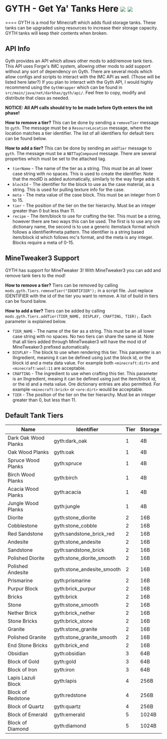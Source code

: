 # GYTH - Get Ya' Tanks Here [![](http://cf.way2muchnoise.eu/226696.svg)](https://minecraft.curseforge.com/projects/get-ya-tanks-here) [![](http://cf.way2muchnoise.eu/versions/226696.svg)](https://minecraft.curseforge.com/projects/get-ya-tanks-here)
====
GYTH is a mod for Minecraft which adds fluid storage tanks. These tanks can be upgraded using resources to increase their storage capacity. GYTH tanks will keep their contents when broken. 

## API Info
Gyth provides an API which allows other mods to add/remove tank tiers. This API uses Forge's IMC system, allowing other mods to add support without any sort of dependency on Gyth. There are several mods which allow configs and scripts to interact with the IMC API as well. (Those will be listed here later?) If you plan to interact with the Gyth API, I would highly recommend using the `GythWrapper` which can be found in `src/main/java/net/darkhax/gyth/api/`. Feel free to copy, modify and distribute that class as needed. 

**NOTICE: All API calls should try to be made before Gyth enters the init phase!**

**How to remove a tier?**
This can be done by sending a `removeTier` message to `gyth`. The message must be a `ResourceLocation` message, where the location matches a tier identifier. The list of all identifiers for default tiers can be found below. 

**How to add a tier?**
This can be done by sending an `addTier` message to `gyth`. The message must be a `NBTTagCompound` message. There are several properties which must be set to the attached tag.
- `tierName` - The name of the tier as a string. This must be an all lower case string with no spaces. This is used to create the identifier. Note that the modID is added automatically, similarly to the way forge adds it. 
- `blockId` - The identifier for the block to use as the case material, as a string. This is used for pulling texture info for the case.
- `meta` - The meta value of the case block. This must be an integer from 0 to 15. 
- `tier` - The position of the tier on the tier hierarchy. Must be an integer greater than 0 but less than 11.
- `recipe` - The item/block to use for crafting the tier. This must be a string, however there are two ways this can be used. The first is to use any ore dictionary name, the second is to use a generic itemstack format which follows a identifier#meta pattern. The identifier is a string based item/block id which follows mc's format, and the meta is any integer. Blocks require a meta of 0-15. 

## MineTweaker3 Support
GYTH has support for MineTweaker 3! With MineTweaker3 you can add and remove tank tiers to the mod!

**How to remove a tier?**
Tiers can be removed by calling `mods.gyth.Tiers.removeTier("IDENTIFIER");` in a script file. Just replace IDENTIFIER with the id of the tier you want to remove. A list of build in tiers can be found balow. 

**How to add a tier?**
Tiers can be added by calling `mods.gyth.Tiers.addTier(TIER_NAME, DISPLAY, CRAFTING, TIER);`. Each parameter is explained below.
- `TIER_NAME` - The name of the tier as a string. This must be an all lower case string with no spaces. No two tiers can share the same id. Note that all tiers added through MineTweaker3 will have the mod id of MineTweaker3 prefixed automatically.
- `DISPLAY` - The block to use when rendering this tier. This parameter is an IIngredient, meaning it can be defined using just the block id, or the block id and a meta data value. For example both `<minecraft:dirt>` and `<minecraft:wool:11` are acceptable.
- `CRAFTING` - The ingredient to use when crafting this tier. This parameter is an IIngredient, meaing it can be defined using just the item/block id, or the id and a meta value. Ore dictionary entries are also permitted. For example `<minecraft:brick>` or `<ore:dirt>` would be acceptable.
- `TIER` - The position of the tier on the tier hierarchy. Must be an integer greater than 0, but less than 11.

## Default Tank Tiers
| Name                 | Identifier                 | Tier | Storage |
|----------------------|----------------------------|------|---------|
| Dark Oak Wood Planks | gyth:dark_oak              | 1    | 4B      |
| Oak Wood Planks      | gyth:oak                   | 1    | 4B      |
| Spruce Wood Planks   | gyth:spruce                | 1    | 4B      |
| Birch Wood Planks    | gyth:birch                 | 1    | 4B      |
| Acacia Wood Planks   | gyth:acacia                | 1    | 4B      |
| Jungle Wood Planks   | gyth:jungle                | 1    | 4B      |
| Diorite              | gyth:stone_diorite         | 2    | 16B     |
| Cobblestone          | gyth:stone_cobble          | 2    | 16B     |
| Red Sandstone        | gyth:sandstone_brick_red   | 2    | 16B     |
| Andesite             | gyth:stone_andesite        | 2    | 16B     |
| Sandstone            | gyth:sandstone_brick       | 2    | 16B     |
| Polished Diorite     | gyth:stone_diorite_smooth  | 2    | 16B     |
| Polished Andesite    | gyth:stone_andesite_smooth | 2    | 16B     |
| Prismarine           | gyth:prismarine            | 2    | 16B     |
| Purpur Block         | gyth:brick_purpur          | 2    | 16B     |
| Bricks               | gyth:brick                 | 2    | 16B     |
| Stone                | gyth:stone_smooth          | 2    | 16B     |
| Nether Brick         | gyth:brick_nether          | 2    | 16B     |
| Stone Bricks         | gyth:brick_stone           | 2    | 16B     |
| Granite              | gyth:stone_granite         | 2    | 16B     |
| Polished Granite     | gyth:stone_granite_smooth  | 2    | 16B     |
| End Stone Bricks     | gyth:brick_end             | 2    | 16B     |
| Obsidian             | gyth:obsidian              | 3    | 64B     |
| Block of Gold        | gyth:gold                  | 3    | 64B     |
| Block of Iron        | gyth:iron                  | 3    | 64B     |
| Lapis Lazuli Block   | gyth:lapis                 | 4    | 256B    |
| Block of Redstone    | gyth:redstone              | 4    | 256B    |
| Block of Quartz      | gyth:quartz                | 4    | 256B    |
| Block of Emerald     | gyth:emerald               | 5    | 1024B   |
| Block of Diamond     | gyth:diamond               | 5    | 1024B   |
